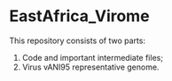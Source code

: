 # EastAfrica_Virome
This repository consists of two parts: 

1. Code and important intermediate files;
2. Virus vANI95 representative genome. 
